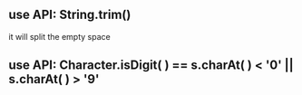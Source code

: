 ## use API: String.trim()
it will split the empty space

## use API: Character.isDigit( ) == s.charAt( ) < '0' || s.charAt( ) > '9'
